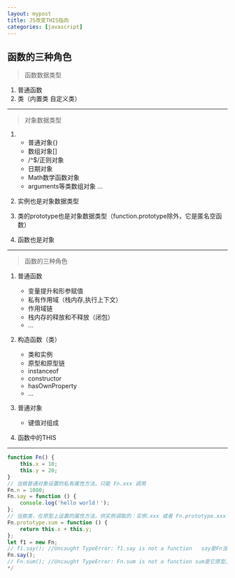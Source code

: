 ```yaml
---
layout: mypost
title: JS改变THIS指向
categories: [javascript]
---
```


## 函数的三种角色

>函数数据类型

1. 普通函数
2. 类（内置类 自定义类）
---

>对象数据类型

1. + 普通对象{}
   + 数组对象[] 
   + /^$/正则对象 
   + 日期对象 
   + Math数学函数对象 
   + arguments等类数组对象 ...

2. 实例也是对象数据类型

3. 类的prototype也是对象数据类型（function.prototype除外，它是匿名空函数）

4. 函数也是对象

---
> 函数的三种角色

1. 普通函数
    + 变量提升和形参赋值
    + 私有作用域（栈内存,执行上下文） 
    + 作用域链
    + 栈内存的释放和不释放（闭包）
    + ...
2. 构造函数（类）
    + 类和实例
    + 原型和原型链
    + instanceof
    + constructor
    + hasOwnProperty
    + ...
3. 普通对象
    + 键值对组成

4. 函数中的THIS
---

```javascript
function Fn() {
	this.x = 10;
	this.y = 20;
}
// 当做普通对象设置的私有属性方法，只能 Fn.xxx 调用
Fn.n = 1000;
Fn.say = function () {
	console.log('hello world！');
};
// 当做类，在原型上设置的属性方法，供实例调取的：实例.xxx 或者 Fn.prototype.xxx
Fn.prototype.sum = function () {
	return this.x + this.y;
};
let f1 = new Fn;
// f1.say(); //Uncaught TypeError: f1.say is not a function   say是Fn当做普通对象私有的属性方法，实例f1找的是Fn.prototype上的属性方法 （函数的角色之间是没有啥必然联系的）
Fn.say();
// Fn.sum(); //Uncaught TypeError: Fn.sum is not a function sum是它原型上的方法，实例可以调用，或者Fn.prototype.sum这样调用，但是Fn这个对象本身无法调用 
*/
```
